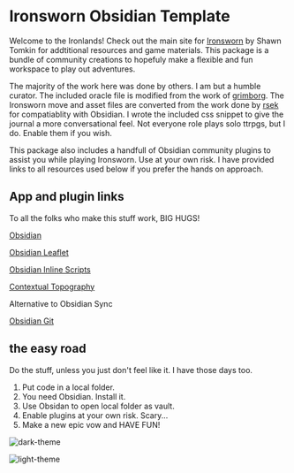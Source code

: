 # Ironsworn Obsidian Template

Welcome to the Ironlands! Check out the main site for [Ironsworn](https://www.ironswornrpg.com/) by Shawn Tomkin for addtitional resources and game materials. This package is a bundle of community creations to hopefuly make a flexible and fun workspace to play out adventures.

The majority of the work here was done by others. I am but a humble curator. The included oracle file is modified from the work of [grimborg](https://github.com/grimborg/obsidian-ironsworn). The Ironsworn move and asset files are converted from the work done by [rsek](https://github.com/rsek/datasworn) for compatiablity with Obsidian. I wrote the included css snippet to give the journal a more conversational feel. Not everyone role plays solo ttrpgs, but I do. Enable them if you wish.

This package also includes a handfull of Obsidian community plugins to assist you while playing Ironsworn. Use at your own risk. I have provided links to all resources used below if you prefer the hands on approach.

## App and plugin links

To all the folks who make this stuff work, BIG HUGS!

[Obsidian](https://obsidian.md/)

[Obsidian Leaflet](https://github.com/valentine195/obsidian-leaflet-plugin)

[Obsidian Inline Scripts](https://github.com/jon-heard/obsidian-inline-scripts)

[Contextual Topography](https://github.com/mgmeyers/obsidian-contextual-typography)

Alternative to Obsidian Sync

[Obsidian Git](https://github.com/denolehov/obsidian-git)

## the easy road 

Do the stuff, unless you just don't feel like it. I have those days too.

1. Put code in a local folder.
2. You need Obsidian. Install it.
3. Use Obsidan to open local folder as vault.
4. Enable plugins at your own risk. Scary...
5. Make a new epic vow and HAVE FUN!

![dark-theme](https://user-images.githubusercontent.com/43780558/201500323-98060c73-2e8e-447c-bd38-21e544f3787b.png)

![light-theme](https://user-images.githubusercontent.com/43780558/201500331-2b2a6f6b-cfe8-4095-b6b7-636a1d93d546.png)
